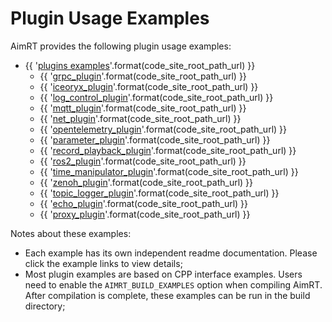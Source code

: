 # Plugin Usage Examples

AimRT provides the following plugin usage examples:

- {{ '[plugins examples]({}/src/examples/plugins)'.format(code_site_root_path_url) }}
  - {{ '[grpc_plugin]({}/src/examples/plugins/grpc_plugin)'.format(code_site_root_path_url) }}
  - {{ '[iceoryx_plugin]({}/src/examples/plugins/iceoryx_plugin)'.format(code_site_root_path_url) }}
  - {{ '[log_control_plugin]({}/src/examples/plugins/log_control_plugin)'.format(code_site_root_path_url) }}
  - {{ '[mqtt_plugin]({}/src/examples/plugins/mqtt_plugin)'.format(code_site_root_path_url) }}
  - {{ '[net_plugin]({}/src/examples/plugins/net_plugin)'.format(code_site_root_path_url) }}
  - {{ '[opentelemetry_plugin]({}/src/examples/plugins/opentelemetry_plugin)'.format(code_site_root_path_url) }}
  - {{ '[parameter_plugin]({}/src/examples/plugins/parameter_plugin)'.format(code_site_root_path_url) }}
  - {{ '[record_playback_plugin]({}/src/examples/plugins/record_playback_plugin)'.format(code_site_root_path_url) }}
  - {{ '[ros2_plugin]({}/src/examples/plugins/ros2_plugin)'.format(code_site_root_path_url) }}
  - {{ '[time_manipulator_plugin]({}/src/examples/plugins/time_manipulator_plugin)'.format(code_site_root_path_url) }}
  - {{ '[zenoh_plugin]({}/src/examples/plugins/zenoh_plugin)'.format(code_site_root_path_url) }}
  - {{ '[topic_logger_plugin]({}/src/examples/plugins/topic_logger_plugin)'.format(code_site_root_path_url) }}
  - {{ '[echo_plugin]({}/src/examples/plugins/echo_plugin)'.format(code_site_root_path_url) }}
  - {{ '[proxy_plugin]({}/src/examples/plugins/proxy_plugin)'.format(code_site_root_path_url) }}

Notes about these examples:
- Each example has its own independent readme documentation. Please click the example links to view details;
- Most plugin examples are based on CPP interface examples. Users need to enable the `AIMRT_BUILD_EXAMPLES` option when compiling AimRT. After compilation is complete, these examples can be run in the build directory;